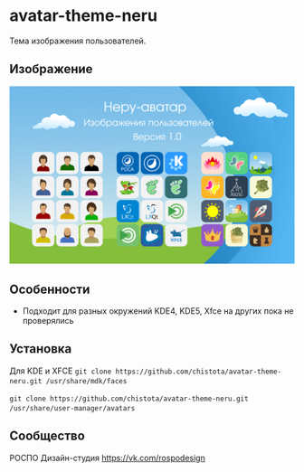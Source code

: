 avatar-theme-neru
==================

Тема изображения пользователей. 

## Изображение 

![Screenshot](screenshot.svg)

## Особенности

* Подходит для разных окружений KDE4, KDE5, Xfce на других пока не проверялись

## Установка

Для KDE и XFCE
`git clone https://github.com/chistota/avatar-theme-neru.git /usr/share/mdk/faces`

`git clone https://github.com/chistota/avatar-theme-neru.git /usr/share/user-manager/avatars`

## Сообщество
РОСПО Дизайн-студия
https://vk.com/rospodesign
